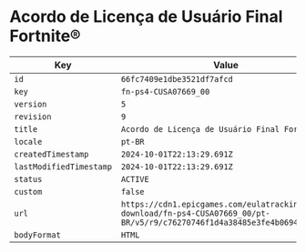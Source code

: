 # Acordo de Licença de Usuário Final Fortnite®

| Key | Value |
| --- | ----- |
| `id` | `66fc7409e1dbe3521df7afcd` |
| `key` | `fn-ps4-CUSA07669_00` |
| `version` | `5` |
| `revision` | `9` |
| `title` | `Acordo de Licença de Usuário Final Fortnite®` |
| `locale` | `pt-BR` |
| `createdTimestamp` | `2024-10-01T22:13:29.691Z` |
| `lastModifiedTimestamp` | `2024-10-01T22:13:29.691Z` |
| `status` | `ACTIVE` |
| `custom` | `false` |
| `url` | `https://cdn1.epicgames.com/eulatracking-download/fn-ps4-CUSA07669_00/pt-BR/v5/r9/c76270746f1d4a38485e3fe4b06945b6.pdf` |
| `bodyFormat` | `HTML` |
